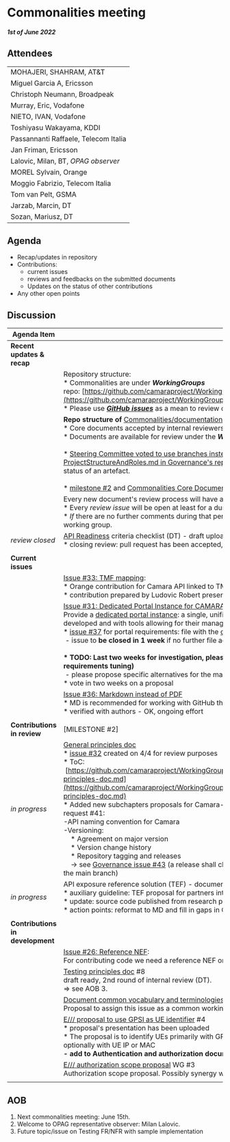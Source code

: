 # Commonalities meeting

#### *1st of June 2022*

## Attendees

|  |
| --- |
| MOHAJERI, SHAHRAM, AT&T |
| Miguel Garcia A, Ericsson |
| Christoph Neumann, Broadpeak |
| Murray, Eric, Vodafone |
| NIETO, IVAN, Vodafone |
| Toshiyasu Wakayama, KDDI |
| Passannanti Raffaele, Telecom Italia |
| Jan Friman, Ericsson |
| Lalovic, Milan, BT, *OPAG observer* |
| MOREL Sylvain, Orange |
| Moggio Fabrizio, Telecom Italia |
| Tom van Pelt, GSMA |
| Jarzab, Marcin, DT |
| Sozan, Mariusz, DT |

## Agenda

* Recap/updates in repository
* Contributions:
    * current issues
    * reviews and feedbacks on the submitted documents
    * Updates on the status of other contributions
* Any other open points

## Discussion

| Agenda Item | Description |
| ----------- | ----------- |
| **Recent updates & recap** |  |
|  | Repository structure:<br>\* Commonalities are under <i>**WorkingGroups**</i> repo: [https://github.com/camaraproject/WorkingGroups/tree/main/Commonalities](https://github.com/camaraproject/WorkingGroups/tree/main/Commonalities)<br>\* Please use [***GitHub issues***](https://github.com/camaraproject/WorkingGroups/issues?q=is%3Aissue+is%3Aopen+label%3Acommonalities) as a mean to review or verify the status of each deliverable. |
|  | **Repo structure of** [Commonalities/documentation](https://github.com/camaraproject/WorkingGroups/tree/main/Commonalities/documentation) (see [issue #35](https://github.com/camaraproject/WorkingGroups/issues/35)):<br>\* Core documents accepted by internal reviewers are under the <b>*Deliverables*</b> directory<br>\* Documents are available for review under the <b>*Working*</b> directory<br><br>\* [Steering Committee voted to use branches instead of different sub directories](https://github.com/camaraproject/Governance/issues/47). New section will be added to [ProjectStructureAndRoles.md in Governance's repo](https://github.com/camaraproject/Governance/blob/main/ProjectStructureAndRoles.md) with a description how branches shall be used to reflect the status of an artefact.<br><br>\* [milestone #2](https://github.com/camaraproject/WorkingGroups/milestone/1) and [Commonalities Core Documentation](https://github.com/camaraproject/WorkingGroups/projects) project added to repository for better transparency |
|  | Every new document's review process will have a dedicated GitHub issue:<br>\* Every *review issue* will be open at least for a duration of **4 weeks**.<br>\* *If* there are no further comments during that period we consider the document as <b>*final*</b> and <b>*accepted*</b> by the working group. |
| *review closed* | [API Readiness](https://github.com/camaraproject/WorkingGroups/blob/main/Commonalities/documentation/Working/API-Readiness-Checklist.md) criteria checklist (DT) - draft uploaded by DT on Jan 26, [GitHub issue](https://github.com/camaraproject/rep_main/issues/35) #5<br>\* closing review: pull request has been accepted, issue closed |
|  |  |
| **Current issues** |  |
|  | [Issue #33: TMF mapping](https://github.com/camaraproject/WorkingGroups/issues/33): <br>\* Orange contribution for Camara API linked to TMF API: [presentation link](https://github.com/camaraproject/WorkingGroups/blob/main/Commonalities/documentation/Contributions/May%2018th%20Camara%20meeting%20v2.pptx)<br>\* contribution prepared by Ludovic Robert presented during last meeting |
|  | [Issue #31: Dedicated Portal Instance for CAMARA](https://github.com/camaraproject/WorkingGroups/issues/31):<br>Provide a [dedicated portal instance](https://github.com/camaraproject/WorkingGroups/blob/main/Commonalities/documentation/Deliverables/API%20Portal%20Capabilities.pdf): a single, unified portal instance for the entire project, hosting the different APIs developed and with tools allowing for their management.<br>\* [issue #37](https://github.com/camaraproject/WorkingGroups/issues/37) for portal requirements: file with the [criteria requirements' proposal](https://github.com/camaraproject/WorkingGroups/blob/main/Commonalities/documentation/Working/API%20development%20portal%20requirements.md) has been created;<br> - issue to **be closed in 1 week** if no further file adjustments/comments are made.<br><br>**\* TODO: Last two weeks for investigation, please input points inside Github issue #31 (and #37 for requirements tuning)**<br> - please propose specific alternatives for the mandatory (**M**) options<br>\* vote in two weeks on a proposal |
|  | [Issue #36: Markdown instead of PDF](https://github.com/camaraproject/WorkingGroups/issues/36)<br>\* MD is recommended for working with GitHub through pull requests and for version comparison<br>\* verified with authors - OK, ongoing effort |
|  |  |
| **Contributions in review** | [MILESTONE #2] |
| *in progress* | [General principles doc](https://github.com/camaraproject/rep_main/issues/29)<br>\* [issue #32](https://github.com/camaraproject/WorkingGroups/issues/32) created on 4/4 for review purposes<br>\* ToC:<br> [https://github.com/camaraproject/WorkingGroups/blob/main/Commonalities/documentation/Deliverables/General-principles-doc.md](https://github.com/camaraproject/WorkingGroups/blob/main/Commonalities/documentation/Deliverables/General-principles-doc.md)<br>\* Added new subchapters proposals for Camara-specific aspects to be reflected in General principles as pull request #41:<br>-API naming convention for Camara<br>-Versioning:<br>    \* Agreement on major version<br>    \* Version change history<br>    \* Repository tagging and releases<br>    -> see [Governance issue #43](https://github.com/camaraproject/Governance/issues/43) (a release shall change the version in the API definition and documentation files in the main branch) |
| *in progress* | API exposure reference solution (TEF) - document for review (Feb 4), [GitHub issue](https://github.com/camaraproject/rep_main/issues/41) #1<br>\* auxiliary guideline: TEF proposal for partners interested in examples of gateway exposure with CAPIF<br>\* update: source code published from research project<br>\* action points: reformat to MD and fill in gaps in CAPIF definition - exhaustive analysis, to provide more details |
|  |  |
| **Contributions in development** |  |
|  | [Issue #26: Reference NEF](https://github.com/camaraproject/WorkingGroups/issues/26):<br>For contributing code we need a reference NEF on which the code can be based. |
|  | [Testing principles doc](https://github.com/camaraproject/rep_main/issues/28) #8<br>draft ready, 2nd round of internal review (DT).<br>=> see AOB 3. |
|  | [Document common vocabulary and terminologies across API families => Standard resources description](https://github.com/camaraproject/rep_main/issues/24) WG#10<br>Proposal to assign this issue as a common working group task -> open GLOSSARY |
|  | [E/// proposal to use GPSI as UE identifier](https://github.com/camaraproject/rep_main/issues/36) #4<br>\* proposal's presentation has been uploaded<br>\* The proposal is to identify UEs primarily with GPSI (in any existing format either MSISDN or ext identifier) and optionally with UE IP or MAC<br>**\- add to Authentication and authorization document to limit number of papers** *[as agreed in last call]* |
|  | [E/// authorization scope proposal](https://github.com/camaraproject/rep_main/issues/37) WG #3<br>Authorization scope proposal. Possibly synergy with the auth. concept (WG #27). |
|  |  |

## AOB

1. Next commonalities meeting: June 15th.
2. Welcome to OPAG representative observer: Milan Lalovic.
3. Future topic/issue on Testing FR/NFR with sample implementation